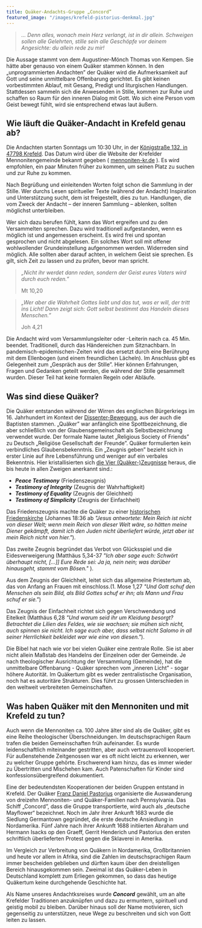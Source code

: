 ```yaml
---
title: Quäker-Andachts-Gruppe „Concord”
featured_image: "/images/krefeld-pistorius-denkmal.jpg"
---
```




> *... Denn alles, wonach mein Herz verlangt, ist in dir allein. Schweigen sollen alle Gelehrten, stille sein alle Geschöpfe vor deinem Angesichte: du allein rede zu mir!*


Die Aussage stammt von dem Augustiner-Mönch Thomas von Kempen. Sie hätte aber genauso von einem Quäker stammen können. In den „unprogrammierten Andachten” der Quäker wird die Aufmerksamkeit auf Gott und seine unmittelbare Offenbarung gerichtet. Es gibt keinen vorbestimmten Ablauf, mit Gesang, Predigt und liturgischen Handlungen. Stattdessen sammeln sich die Anwesenden in Stille, kommen zur Ruhe und schaffen so Raum für den inneren Dialog mit Gott. Wo sich eine Person vom Geist bewegt fühlt, wird sie entsprechend etwas laut äußern. 

Wie läuft die Quäker-Andacht in Krefeld genau ab?
-------------------------------------------------

Die Andachten starten Sonntags um 10:30 Uhr, in der [Königstraße 132, in 47798 Krefeld](https://goo.gl/maps/Nyc3iZEUAGLM1JKd7). Das Datum wird über die Website der Krefelder Mennonitengemeinde bekannt gegeben ( [mennoniten-kr.de](https://mennoniten-kr.de/) ). Es wird empfohlen, ein paar Minuten früher zu kommen, um seinen Platz zu suchen und zur Ruhe zu kommen.

Nach Begrüßung und einleitenden Worten folgt schon die Sammlung in der Stille. Wer durchs Lesen spiritueller Texte (während der Andacht) Inspiration und Unterstützung sucht, dem ist freigestellt, dies zu tun. Handlungen, die vom Zweck der Andacht – der inneren Sammlung – ablenken, sollten möglichst unterbleiben.

Wer sich dazu berufen fühlt, kann das Wort ergreifen und zu den Versammelten sprechen. Dazu wird traditionell aufgestanden, wenn es möglich ist und angemessen erscheint. Es wird frei und spontan gesprochen und nicht abgelesen. Ein solches Wort soll mit offener wohlwollender Grundeinstellung aufgenommen werden. Widerreden sind möglich. Alle sollten aber darauf achten, in welchem Geist sie sprechen. Es gilt, sich Zeit zu lassen und zu prüfen, bevor man spricht.

> *„Nicht ihr werdet dann reden, sondern der Geist eures Vaters wird durch euch reden.”*
> 
> Mt 10,20
     
> *„Wer aber die Wahrheit Gottes liebt und das tut, was er will, der tritt ins Licht!  Dann zeigt sich: Gott selbst bestimmt das Handeln dieses Menschen.”*
> 
> Joh 4,21


Die Andacht wird vom Versammlungsleiter oder -Leiterin nach ca. 45 Min. beendet. Traditionell, durch das Händereichen zum Sitznachbarn. In pandemisch-epidemischen-Zeiten wird das ersetzt durch eine Berührung mit dem Ellenbogen (und einem freundlichen Lächeln). Im Anschluss gibt es Gelegenheit zum „Gespräch aus der Stille”. Hier können Erfahrungen, Fragen und Gedanken geteilt werden, die während der Stille gesammelt wurden. Dieser Teil hat keine formalen Regeln oder Abläufe.

Was sind diese Quäker?
----------------------

Die Quäker entstanden während der Wirren des englischen Bürgerkriegs im 16. Jahrhundert im Kontext der [Dissenter-Bewegung](https://de.wikipedia.org/wiki/Dissenter), aus der auch die Baptisten stammen. „Quäker” war anfänglich eine Spottbezeichnung, die aber schließlich von der Glaubensgemeinschaft als Selbstbezeichnung verwendet wurde. Der formale Name lautet „Religious Society of Friends” zu Deutsch „Religiöse Gesellschaft der Freunde”. Quäker formulierten kein verbindliches Glaubensbekenntnis. Ein „Zeugnis geben” bezieht sich in erster Linie auf ihre Lebensführung und weniger auf ein verbales Bekenntnis. Hier kristallisierten sich [die Vier (Quäker-)Zeugnisse](https://de.wikipedia.org/wiki/Qu%C3%A4kerzeugnis) heraus, die bis heute in allen Zweigen anerkannt sind.:

- ***Peace Testimony*** (Friedenszeugnis)
- ***Testimony of Integrity*** (Zeugnis der Wahrhaftigkeit)
- ***Testimony of Equality*** (Zeugnis der Gleichheit)
- ***Testimony of Simplicity*** (Zeugnis der Einfachheit)

Das Friedenszeugnis machte die Quäker zu einer [historischen Friedenskirche](https://de.wikipedia.org/wiki/Friedenskirche_(Konfession)) (Johannes 18:36 ab *"Jesus antwortete: Mein Reich ist nicht von dieser Welt; wenn mein Reich von dieser Welt wäre, so hätten meine Diener gekämpft, damit ich den Juden nicht überliefert würde, jetzt aber ist mein Reich nicht von hier."*). 

Das zweite Zeugnis begründet das Verbot von Glücksspiel und die Eidesverweigerung (Matthäus 5,34-37 *"Ich aber sage euch: Schwört überhaupt nicht, [...]] Eure Rede sei: Ja ja, nein nein; was darüber hinausgeht, stammt vom Bösen."* ). 

Aus dem Zeugnis der Gleichheit, leitet sich das allgemeine Priestertum ab, das von Anfang an Frauen mit einschloss.(1. Mose 1,27 *"Und Gott schuf den Menschen als sein Bild, als Bild Gottes schuf er ihn; als Mann und Frau schuf er sie."*)

Das Zeugnis der Einfachheit richtet sich gegen Verschwendung und Eitelkeit (Matthäus 6,28 *"Und warum seid ihr um Kleidung besorgt? Betrachtet die Lilien des Feldes, wie sie wachsen; sie mühen sich nicht, auch spinnen sie nicht. Ich sage euch aber, dass selbst nicht Salomo in all seiner Herrlichkeit bekleidet war wie eine von diesen."*).

Die Bibel hat nach wie vor bei vielen Quäker eine zentrale Rolle. Sie ist aber nicht allein Maßstab des Handelns der Einzelnen oder der Gemeinde. Je nach theologischer Ausrichtung der Versammlung (Gemeinde), hat die unmittelbare Offenbarung - Quäker sprechen vom „inneren Licht” - sogar höhere Autorität. Im Quäkertum gibt es weder zentralistische Organisation, noch hat es autoritäre Strukturen. Dies führt zu grossen Unterschieden in den weltweit verbreiteten Gemeinschaften.


Was haben Quäker mit den Mennoniten und mit Krefeld zu tun?
-----------------------------------------------------------

Auch wenn die Mennoniten ca. 100 Jahre älter sind als die Quäker, gibt es eine Reihe theologischer Überschneidungen. Im deutschsprachigen Raum trafen die beiden Gemeinschaften früh aufeinander. Es wurde leidenschaftlich miteinander gestritten, aber auch vertrauensvoll kooperiert. Für außenstehende Zeitgenossen war es oft nicht leicht zu erkennen, wer zu welcher Gruppe gehörte. Erschwerend kam hinzu, das es immer wieder zu Übertritten und Mischehen kam. Auch Patenschaften für Kinder sind konfessionsübergreifend dokumentiert.

Eine der bedeutendsten Kooperationen der beiden Gruppen entstand in Krefeld. Der Quäker [Franz Daniel Pastorius](https://de.wikipedia.org/wiki/Franz_Daniel_Pastorius) organisierte die Auswanderung von dreizehn Mennoniten- und Quäker-Familien nach Pennsylvania. Das Schiff „Concord”, dass die Gruppe transportierte, wird auch als „deutsche Mayflower“ bezeichnet. Noch im Jahr ihrer Ankunft 1683 wurde die Siedlung Germantown gegründet, die erste deutsche Ansiedlung in Nordamerika. Fünf Jahre nach ihrer Ankunft 1688 initiierten Abraham und Hermann Isacks op den Graeff, Gerrit Henderich und Pastorius den ersten schriftlich überlieferten Protest gegen die Sklaverei in Amerika.

Im Vergleich zur Verbreitung von Quäkern in Nordamerika, Großbritannien und heute vor allem in Afrika, sind die Zahlen im deutschsprachigen Raum immer bescheiden geblieben und dürften kaum über den dreistelligen Bereich hinausgekommen sein. Zweimal ist das Quäker-Leben in Deutschland komplett zum Erliegen gekommen, so dass das heutige Quäkertum keine durchgehende Geschichte hat.

Als Name unseres Andachtksreises wurde ***Concord*** gewählt, um an alte Krefelder Traditionen anzuknüpfen und dazu zu ermuntern, spirituell und geistig mobil zu bleiben. Darüber hinaus soll der Name motivieren, sich gegenseitig zu unterstützen, neue Wege zu beschreiten und sich von Gott leiten zu lassen.


